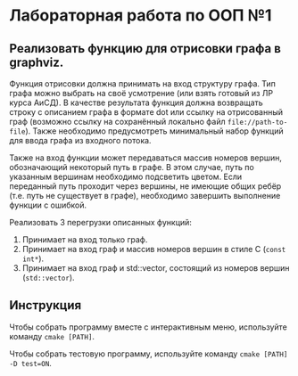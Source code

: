 # Лабораторная работа по ООП №1

## Реализовать функцию для отрисовки графа в graphviz.

Функция отрисовки должна принимать на вход структуру графа. Тип графа можно выбрать на своё
усмотрение (или взять готовый из ЛР курса АиСД). В качестве результата функция должна возвращать
строку с описанием графа в формате dot или ссылку на отрисованный граф (возможно ссылку на
сохранённый локально файл `file://path-to-file`). Также необходимо предусмотреть минимальный набор
функций для ввода графа из входного потока.

Также на вход функции может передаваться массив номеров вершин, обозначающий некоторый путь в
графе. В этом случае, путь по указанным вершинам необходимо подсветить цветом. Если переданный
путь проходит через вершины, не имеющие общих ребёр (т.е. путь не существует в графе), необходимо
завершить выполнение функции с ошибкой.  

Реализовать 3 перегрузки описанных функций:

1. Принимает на вход только граф.
2. Принимает на вход граф и массив номеров вершин в стиле C (`const int*`).
3. Принимает на вход граф и std::vector, состоящий из номеров вершин (`std::vector`).

## Инструкция

Чтобы собрать программу вместе с интерактивным меню, используйте  команду `cmake [PATH]`. 

Чтобы собрать тестовую программу, используйте команду `cmake [PATH] -D test=ON`.

